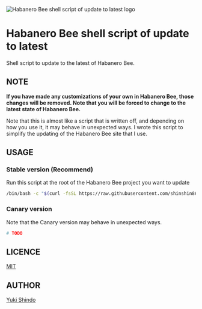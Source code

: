![Habanero Bee shell script of update to latest logo](https://user-images.githubusercontent.com/8216064/112555896-69c1ea80-8e0c-11eb-92ab-609007fafee0.png)

# Habanero Bee shell script of update to latest

Shell script to update to the latest of Habanero Bee.

## NOTE

**If you have made any customizations of your own in Habanero Bee, those changes will be removed.
Note that you will be forced to change to the latest state of Habanero Bee.**

Note that this is almost like a script that is written off, and depending on how you use it, it may behave in unexpected ways.
I wrote this script to simplify the updating of the Habanero Bee site that I use.

## USAGE

### Stable version (Recommend)

Run this script at the root of the Habanero Bee project you want to update

```sh
/bin/bash -c "$(curl -fsSL https://raw.githubusercontent.com/shinshin86/habanero-bee-shell-script-of-update-to-latest/main/update.sh)"
```


### Canary version

Note that the Canary version may behave in unexpected ways.

```sh
# TODO
```

## LICENCE

[MIT](https://github.com/shinshin86/habanero-bee-shell-script-of-update-to-latest/blob/main/LICENSE)

## AUTHOR

[Yuki Shindo](https://shinshin86.com/en)

